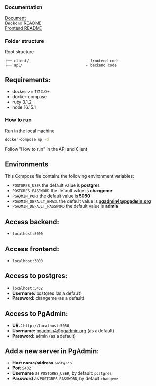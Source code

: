 ### Documentation

[Document](https://joaoulian.notion.site/Husky-Challenge-81339c7a1f5a430aaf8374c7bec2ff5d)\
[Backend README](https://github.com/joaoulian/husky-challenge/blob/main/api/README.md)\
[Frontend README](https://github.com/joaoulian/husky-challenge/blob/main/client/README.md)

### Folder structure

Root structure

```
├── client/                          - frontend code
├── api/                             - backend code
```

## Requirements:

- docker >= 17.12.0+
- docker-compose
- ruby 3.1.2
- node 16.15.1

### How to run

Run in the local machine

```bash
docker-compose up -d
```

Follow "How to run" in the API and Client

## Environments

This Compose file contains the following environment variables:

- `POSTGRES_USER` the default value is **postgres**
- `POSTGRES_PASSWORD` the default value is **changeme**
- `PGADMIN_PORT` the default value is **5050**
- `PGADMIN_DEFAULT_EMAIL` the default value is **pgadmin4@pgadmin.org**
- `PGADMIN_DEFAULT_PASSWORD` the default value is **admin**

## Access backend:

- `localhost:5000`

## Access frontend:

- `localhost:3000`

## Access to postgres:

- `localhost:5432`
- **Username:** postgres (as a default)
- **Password:** changeme (as a default)

## Access to PgAdmin:

- **URL:** `http://localhost:5050`
- **Username:** pgadmin4@pgadmin.org (as a default)
- **Password:** admin (as a default)

## Add a new server in PgAdmin:

- **Host name/address** `postgres`
- **Port** `5432`
- **Username** as `POSTGRES_USER`, by default: `postgres`
- **Password** as `POSTGRES_PASSWORD`, by default `changeme`

